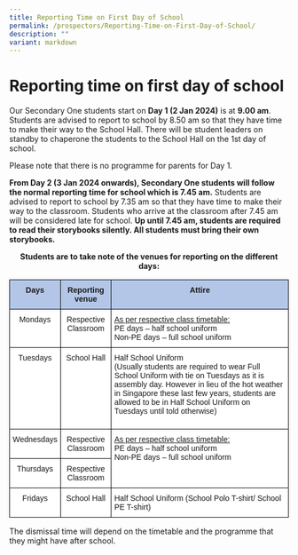 ```yaml
---
title: Reporting Time on First Day of School
permalink: /prospectors/Reporting-Time-on-First-Day-of-School/
description: ""
variant: markdown
---
```

Reporting time on first day of school
=====================================

Our Secondary One students start on **Day 1 (2 Jan 2024)** is at **9.00 am**. Students are advised to report to school by 8.50 am so that they have time to make their way to the School Hall. There will be student leaders on standby to chaperone the students to the School Hall on the 1st day of school. 

Please note that there is no programme for parents for Day 1.

<b>From Day 2 (3 Jan 2024 onwards), Secondary One students will follow the normal reporting time for school which is 7.45 am.</b> Students are advised to report to school by 7.35 am so that they have time to make their way to the classroom. Students who arrive at the classroom after 7.45 am will be considered late for school. <b>Up until 7.45 am, students are required to read their storybooks silently. All students must bring their own storybooks.</b>

<center> <b>Students are to take note of the venues for reporting on the different days:</b> </center>

<style type="text/css">
.tg  {border-collapse:collapse;border-spacing:0;}
.tg td{border-color:black;border-style:solid;border-width:1px;font-family:Arial, sans-serif;font-size:14px;
  overflow:hidden;padding:10px 5px;word-break:normal;}
.tg th{border-color:black;border-style:solid;border-width:1px;font-family:Arial, sans-serif;font-size:14px;
  font-weight:normal;overflow:hidden;padding:10px 5px;word-break:normal;}
.tg .tg-ba4e{background-color:#B4C6E7;font-weight:bold;text-align:center;vertical-align:top}
.tg .tg-7yig{background-color:#FFF;text-align:center;vertical-align:top}
.tg .tg-ktyi{background-color:#FFF;text-align:left;vertical-align:top}
</style>
<table class="tg">
<thead>
  <tr>
    <th class="tg-ba4e">Days</th>
    <th class="tg-ba4e">Reporting venue</th>
    <th class="tg-ba4e">Attire</th>
  </tr>
</thead>
<tbody>
  <tr>
    <td class="tg-7yig">Mondays</td>
    <td class="tg-7yig">Respective Classroom</td>
    <td class="tg-ktyi" rowspan="1"><span style="text-decoration:"> <u>As per respective class timetable:</u> 
<br>PE days – half school uniform
<br>Non-PE days – full school uniform
  </span></td></tr>
  <tr>
    <td class="tg-7yig">Tuesdays</td>
    <td class="tg-7yig">School Hall</td>
    <td class="tg-ktyi" rowspan="1"><span style="text-decoration:">Half School Uniform
<br>(Usually students are required to wear Full School Uniform with tie on Tuesdays as it is assembly day. However in lieu of the hot weather in Singapore these last few years, students are allowed to be in Half School Uniform on Tuesdays until told otherwise)

  </span></td></tr>
  <tr>
    <td class="tg-7yig">Wednesdays</td>
    <td class="tg-7yig">Respective Classroom</td>
    <td class="tg-ktyi" rowspan="2"><span style="text-decoration:"> <u>As per respective class timetable:</u> 
<br>PE days – half school uniform
<br>Non-PE days – full school uniform
 </span></td></tr>
  <tr>
    <td class="tg-7yig">Thursdays</td>
    <td class="tg-7yig">Respective Classroom</td>
  </tr>
  <tr>
    <td class="tg-7yig">Fridays</td>
    <td class="tg-7yig">School Hall</td>
    <td class="tg-ktyi">Half School Uniform (School Polo T-shirt/ School PE T-shirt)</td>
  </tr>
</tbody>
</table>

The dismissal time will depend on the timetable and the programme that they might have after school.